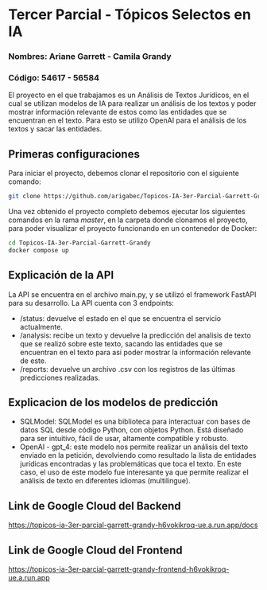 # Tercer Parcial - Tópicos Selectos en IA

### Nombres: Ariane Garrett - Camila Grandy
### Código: 54617 - 56584

El proyecto en el que trabajamos es un Análisis de Textos Jurídicos, en el cual se utilizan modelos de IA para realizar
un análisis de los textos y poder mostrar información relevante de estos como las entidades que se encuentran en el texto.
Para esto se utilizo OpenAI para el análisis de los textos y sacar las entidades. 

## Primeras configuraciones
Para iniciar el proyecto, debemos clonar el repositorio con el siguiente comando:

```bash
git clone https://github.com/arigabec/Topicos-IA-3er-Parcial-Garrett-Grandy.git
```
Una vez obtenido el proyecto completo debemos ejecutar los siguientes comandos en la rama *master*, en la carpeta donde 
clonamos el proyecto,
para poder visualizar el proyecto funcionando en un contenedor de Docker:

```bash
cd Topicos-IA-3er-Parcial-Garrett-Grandy
docker compose up
```

## Explicación de la API
La API se encuentra en el archivo main.py, y se utilizó el framework FastAPI para su desarrollo. La API cuenta con 3 endpoints:

- /status: devuelve el estado en el que se encuentra el servicio actualmente.
- /analysis: recibe un texto y devuelve la predicción del analisis de texto que se realizó sobre este texto, sacando las entidades
que se encuentran en el texto para asi poder mostrar la información relevante de este.
- /reports: devuelve un archivo .csv con los registros de las últimas predicciones realizadas.

## Explicacion de los modelos de predicción
- SQLModel: SQLModel es una biblioteca para interactuar con bases de datos SQL desde código Python, con objetos Python. 
Está diseñado para ser intuitivo, fácil de usar, altamente compatible y robusto.
- OpenAI - gpt_4: este modelo nos permite realizar un análisis del texto enviado en la petición, devolviendo como 
resultado la lista de entidades jurídicas encontradas y las problemáticas que toca el texto. En este caso, el uso de este modelo fue interesante ya que permite realizar el análisis de texto en diferentes idiomas (multilingue).

## Link de Google Cloud del Backend
https://topicos-ia-3er-parcial-garrett-grandy-h6vokikroq-ue.a.run.app/docs

## Link de Google Cloud del Frontend
https://topicos-ia-3er-parcial-garrett-grandy-frontend-h6vokikroq-ue.a.run.app
